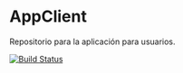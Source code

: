 # AppClient
Repositorio para la aplicación para usuarios.

[![Build Status](https://travis-ci.org/TallerDeProg2/AppClient.svg?branch=master)](https://travis-ci.org/TallerDeProg2/AppClient)
